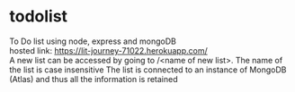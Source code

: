 # todolist
To Do list using node, express and mongoDB<br>
hosted link: 
https://lit-journey-71022.herokuapp.com/
<br>
A new list can be accessed by going to /\<name of new list\>. The name of the list is case insensitive
The list is connected to an instance of MongoDB (Atlas) and thus all the information is retained
